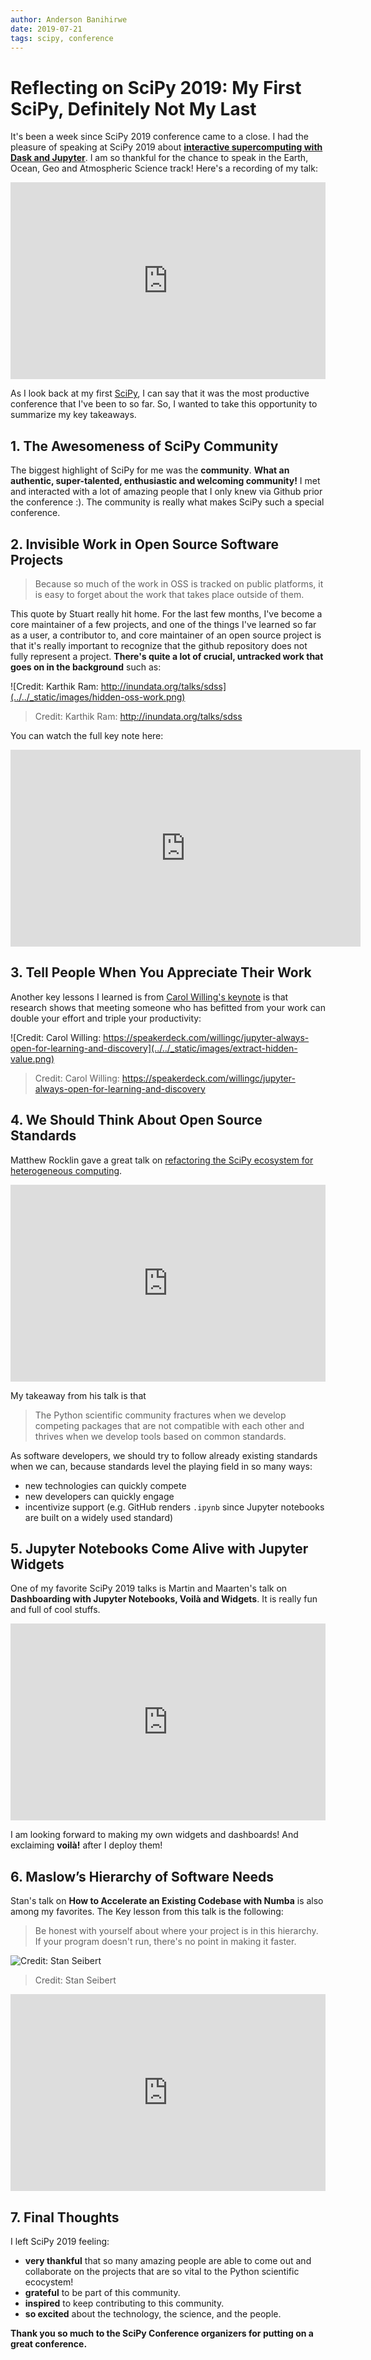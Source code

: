 ```yaml
---
author: Anderson Banihirwe
date: 2019-07-21
tags: scipy, conference
---
```


# Reflecting on SciPy 2019: My First SciPy, Definitely Not My Last

It's been a week since SciPy 2019 conference came to a close. I had the pleasure of speaking at SciPy 2019 about [**interactive supercomputing with Dask and Jupyter**](https://andersonbanihirwe.dev/talks/dask-jupyter-scipy-2019.html). I am so thankful for the chance to speak in the Earth, Ocean, Geo and Atmospheric Science track! Here's a recording of my talk:

<iframe width="100%" height="315" src="https://www.youtube.com/embed/vhawO8fgD64" frameborder="0" allow="autoplay; encrypted-media" allowfullscreen></iframe>

As I look back at my first [SciPy](https://www.scipy2019.scipy.org/), I can say that it was the most productive conference that I've been to so far. So, I wanted to take this opportunity to summarize my key takeaways.

## 1. The Awesomeness of SciPy Community

The biggest highlight of SciPy for me was the **community**.
**What an authentic, super-talented, enthusiastic and welcoming community!** I met and interacted with a lot of amazing people that I only knew via Github prior the conference :). The community is really what makes SciPy such a special conference.

## 2. Invisible Work in Open Source Software Projects

> Because so much of the work in OSS is tracked on public platforms, it is easy to forget about the work that takes place outside of them.

This quote by Stuart really hit home. For the last few months, I've become a core maintainer of a few projects, and one of the things I've learned so far as a user, a contributor to, and core maintainer of an open source project is that it's really important to recognize that the github repository does not fully represent a project. **There's quite a lot of crucial, untracked work that goes on in the background** such as:

![Credit: Karthik Ram: http://inundata.org/talks/sdss](../../_static/images/hidden-oss-work.png)

> Credit: Karthik Ram: http://inundata.org/talks/sdss

You can watch the full key note here:

<iframe width="560" height="315" src="https://www.youtube.com/embed/PM3iltcaIL8" frameborder="0" allow="accelerometer; autoplay; clipboard-write; encrypted-media; gyroscope; picture-in-picture" allowfullscreen></iframe>

## 3. Tell People When You Appreciate Their Work

Another key lessons I learned is from [Carol Willing's keynote](https://www.youtube.com/watch?v=s-W-UvGgDco&list=PLYx7XA2nY5GcDQblpQ_M1V3PQPoLWiDAC&index=71) is that research shows that meeting someone who has befitted from your work can double your effort and triple your productivity:

![Credit: Carol Willing: https://speakerdeck.com/willingc/jupyter-always-open-for-learning-and-discovery](../../_static/images/extract-hidden-value.png)

> Credit: Carol Willing: https://speakerdeck.com/willingc/jupyter-always-open-for-learning-and-discovery

## 4. We Should Think About Open Source Standards

Matthew Rocklin gave a great talk on [refactoring the SciPy ecosystem for heterogeneous computing](http://matthewrocklin.com/slides/scipy-2019.html).

<iframe width="100%" height="315" src="https://www.youtube.com/embed/Q0DsdiY-jiw" frameborder="0" allow="accelerometer; autoplay; encrypted-media; gyroscope; picture-in-picture" allowfullscreen></iframe>

My takeaway from his talk is that

> The Python scientific community fractures when we develop competing packages that are not compatible with each other and thrives when we develop tools based on common standards.

As software developers, we should try to follow already existing standards when we can, because standards level the playing field in so many ways:

- new technologies can quickly compete
- new developers can quickly engage
- incentivize support (e.g. GitHub renders `.ipynb` since Jupyter notebooks are built on a widely used standard)

## 5. Jupyter Notebooks Come Alive with Jupyter Widgets

One of my favorite SciPy 2019 talks is Martin and Maarten's talk on **Dashboarding with Jupyter Notebooks, Voilà and Widgets**. It is really fun and full of cool stuffs.

<iframe width="100%" height="315" src="https://www.youtube.com/embed/VtchVpoSdoQ" frameborder="0" allow="accelerometer; autoplay; encrypted-media; gyroscope; picture-in-picture" allowfullscreen></iframe>

I am looking forward to making my own widgets and dashboards! And exclaiming **voilà!** after I deploy them!

## 6. Maslow’s Hierarchy of Software Needs

Stan's talk on **How to Accelerate an Existing Codebase with Numba** is also among my favorites. The Key lesson from this talk is the following:

> Be honest with yourself about where your project is in this hierarchy. If your program doesn't run, there's no point in making it faster.

![Credit: Stan Seibert](../../_static/images/maslow.png)

> Credit: Stan Seibert

<iframe width="100%" height="315" src="https://www.youtube.com/embed/-4tD8kNHdXs" frameborder="0" allow="accelerometer; autoplay; encrypted-media; gyroscope; picture-in-picture" allowfullscreen></iframe>

## 7. Final Thoughts

I left SciPy 2019 feeling:

- **very thankful** that so many amazing people are able to come out and collaborate on the projects that are so vital to the Python scientific ecocystem!
- **grateful** to be part of this community.
- **inspired** to keep contributing to this community.
- **so excited** about the technology, the science, and the people.

**Thank you so much to the SciPy Conference organizers for putting on a great conference.**

